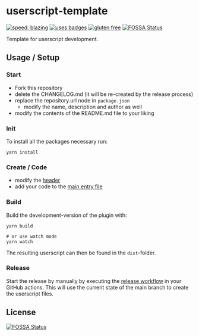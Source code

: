 # userscript-template

[![speed: blazing](https://img.shields.io/badge/speed-blazing%20%F0%9F%94%A5-brightgreen.svg)](https://twitter.com/acdlite/status/974390255393505280?s=20)
[![uses badges](https://img.shields.io/badge/uses-badges-important)](https://forthebadge.com)
[![gluten free](https://img.shields.io/badge/useful-yes-blue)](https://media.giphy.com/media/NEvPzZ8bd1V4Y/source.gif)
[![FOSSA Status](https://app.fossa.com/api/projects/git%2Bgithub.com%2Frweich%2Fuserscript-template.svg?type=shield)](https://app.fossa.com/projects/git%2Bgithub.com%2Frweich%2Fuserscript-template?ref=badge_shield)

Template for userscript development.

## Usage / Setup

### Start

- Fork this repository
- delete the CHANGELOG.md (it will be re-created by the release process)
- replace the repository.url node in `package.json`
  - modify the name, description and author as well
- modify the contents of the README.md file to your liking

### Init

To install all the packages necessary run:

```shell
yarn install
```

### Create / Code

- modify the [header](./src/Header.ts)
- add your code to the [main entry file](./src/index.ts)

### Build

Build the development-version of the plugin with:

```shell
yarn build

# or use watch mode
yarn watch
```

The resulting userscript can then be found in the `dist`-folder.

### Release

Start the release by manually by executing the [release workflow](.github/workflows/release.yml) in your GitHub actions.
This will use the current state of the main branch to create the userscript files.


## License
[![FOSSA Status](https://app.fossa.com/api/projects/git%2Bgithub.com%2Frweich%2Fuserscript-template.svg?type=large)](https://app.fossa.com/projects/git%2Bgithub.com%2Frweich%2Fuserscript-template?ref=badge_large)
